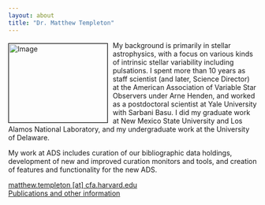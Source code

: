 ```yaml
---
layout: about
title: "Dr. Matthew Templeton"
---
```


<img src="{{ site.baseurl }}/img/team/matthew_templeton.jpg" height="160" width="200" alt="Image" style="float: left; margin: 4px 10px 0px 0px; border: 1px solid #000000;">

My background is primarily in stellar astrophysics, with a focus on various kinds of intrinsic stellar variability including pulsations.  I spent more than 10 years as staff scientist (and later, Science Director) at the American Association of Variable Star Observers under Arne Henden, and worked as a postdoctoral scientist at Yale University with Sarbani Basu. I did my graduate work at New Mexico State University and Los Alamos National Laboratory, and my undergraduate work at the University of Delaware.

My work at ADS includes curation of our bibliographic data holdings, development of new and improved curation monitors and tools, and creation of features and functionality for the new ADS.

[matthew.templeton [at] cfa.harvard.edu](mailto:matthew.templeton@cfa.harvard.edu)<br>
[Publications and other information](https://orcid.org/0000-0003-1918-0622)

